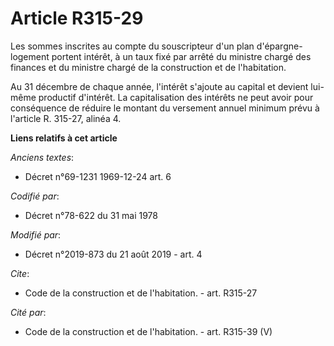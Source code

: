 # Article R315-29

Les sommes inscrites au compte du souscripteur d'un plan d'épargne-logement portent intérêt, à un taux fixé par arrêté du
ministre chargé des finances et du ministre chargé de la construction et de l'habitation. 

Au 31 décembre de chaque année, l'intérêt s'ajoute au capital et devient lui-même productif d'intérêt. La capitalisation des
intérêts ne peut avoir pour conséquence de réduire le montant du versement annuel minimum prévu à l'article R. 315-27, alinéa
4.

**Liens relatifs à cet article**

_Anciens textes_:

  - Décret n°69-1231 1969-12-24 art. 6

_Codifié par_:

  - Décret n°78-622 du 31 mai 1978

_Modifié par_:

  - Décret n°2019-873 du 21 août 2019 - art. 4

_Cite_:

  - Code de la construction et de l'habitation. - art. R315-27

_Cité par_:

  - Code de la construction et de l'habitation. - art. R315-39 (V)
